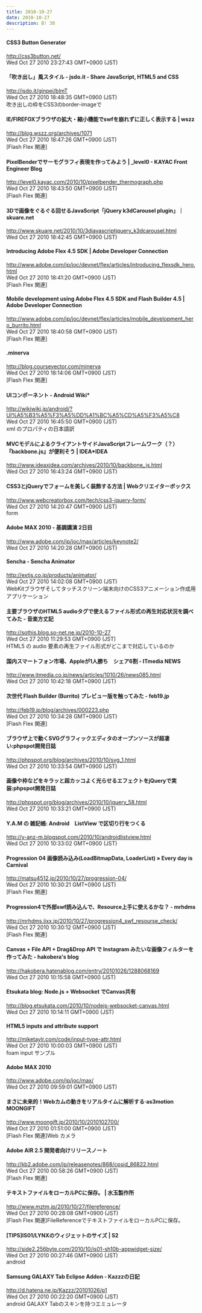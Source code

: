 ```yaml
---
title: 2010-10-27
date: 2010-10-27
description: B! 30
---
```


#### CSS3 Button Generator
http://css3button.net/<br>
Wed Oct 27 2010 23:27:43 GMT+0900 (JST)<br>


#### 「吹き出し」風スタイル - jsdo.it - Share JavaScript, HTML5 and CSS
http://jsdo.it/ginpei/blmT<br>
Wed Oct 27 2010 18:48:35 GMT+0900 (JST)<br>
吹き出しの枠をCSS3のborder-imageで


#### IE/FIREFOXブラウザの拡大・縮小機能でswfを崩れずに正しく表示する | wszz
http://blog.wszz.org/archives/1071<br>
Wed Oct 27 2010 18:47:26 GMT+0900 (JST)<br>
[Flash Flex 関連]


#### PixelBenderでサーモグラフィ表現を作ってみよう | _level0 - KAYAC Front Engineer Blog
http://level0.kayac.com/2010/10/pixelbender_thermograph.php<br>
Wed Oct 27 2010 18:43:50 GMT+0900 (JST)<br>
[Flash Flex 関連]


#### 3Dで画像をぐるぐる回せるJavaScript「jQuery k3dCarousel plugin」｜skuare.net
http://www.skuare.net/2010/10/3djavascriptjquery_k3dcarousel.html<br>
Wed Oct 27 2010 18:42:45 GMT+0900 (JST)<br>


#### Introducing Adobe Flex 4.5 SDK | Adobe Developer Connection
http://www.adobe.com/jp/joc/devnet/flex/articles/introducing_flexsdk_hero.html<br>
Wed Oct 27 2010 18:41:20 GMT+0900 (JST)<br>
[Flash Flex 関連]


#### Mobile development using Adobe Flex 4.5 SDK and Flash Builder 4.5 | Adobe Developer Connection
http://www.adobe.com/jp/joc/devnet/flex/articles/mobile_development_hero_burrito.html<br>
Wed Oct 27 2010 18:40:58 GMT+0900 (JST)<br>
[Flash Flex 関連]


#### .minerva
http://blog.coursevector.com/minerva<br>
Wed Oct 27 2010 18:14:06 GMT+0900 (JST)<br>
[Flash Flex 関連]


#### UIコンポーネント - Android Wiki*
http://wikiwiki.jp/android/?UI%A5%B3%A5%F3%A5%DD%A1%BC%A5%CD%A5%F3%A5%C8<br>
Wed Oct 27 2010 16:45:50 GMT+0900 (JST)<br>
xml のプロパティの日本語訳


#### MVCモデルによるクライアントサイドJavaScriptフレームワーク（？）『backbone.js』が便利そう | IDEA*IDEA
http://www.ideaxidea.com/archives/2010/10/backbone_js.html<br>
Wed Oct 27 2010 16:43:24 GMT+0900 (JST)<br>


#### CSS3とjQueryでフォームを美しく装飾する方法 | Webクリエイターボックス
http://www.webcreatorbox.com/tech/css3-jquery-form/<br>
Wed Oct 27 2010 14:20:47 GMT+0900 (JST)<br>
form


#### Adobe MAX 2010 - 基調講演 2日目
http://www.adobe.com/jp/joc/max/articles/keynote2/<br>
Wed Oct 27 2010 14:20:28 GMT+0900 (JST)<br>


#### Sencha - Sencha Animator
http://extjs.co.jp/products/animator/<br>
Wed Oct 27 2010 14:02:08 GMT+0900 (JST)<br>
WebKitブラウザそしてタッチスクリーン端末向けのCSS3アニメーション作成用アプリケーション


#### 主要ブラウザのHTML5 audioタグで使えるファイル形式の再生対応状況を調べてみた - 音楽方丈記
http://sothis.blog.so-net.ne.jp/2010-10-27<br>
Wed Oct 27 2010 11:29:53 GMT+0900 (JST)<br>
HTML5 の audio 要素の再生ファイル形式がどこまで対応しているのか


####  国内スマートフォン市場、Appleが1人勝ち　シェア6割 - ITmedia NEWS
http://www.itmedia.co.jp/news/articles/1010/26/news085.html<br>
Wed Oct 27 2010 10:42:18 GMT+0900 (JST)<br>


#### 次世代 Flash Builder (Burrito) プレビュー版を触ってみた - feb19.jp
http://feb19.jp/blog/archives/000223.php<br>
Wed Oct 27 2010 10:34:28 GMT+0900 (JST)<br>
[Flash Flex 関連]


#### ブラウザ上で動くSVGグラフィックエディタのオープンソースが超凄い:phpspot開発日誌
http://phpspot.org/blog/archives/2010/10/svg_1.html<br>
Wed Oct 27 2010 10:33:54 GMT+0900 (JST)<br>


#### 画像や枠などをキラッと超カッコよく光らせるエフェクトをjQueryで実装:phpspot開発日誌
http://phpspot.org/blog/archives/2010/10/jquery_58.html<br>
Wed Oct 27 2010 10:33:21 GMT+0900 (JST)<br>


#### Y.A.M の 雑記帳: Android　ListView で区切り行をつくる
http://y-anz-m.blogspot.com/2010/10/androidlistview.html<br>
Wed Oct 27 2010 10:33:02 GMT+0900 (JST)<br>


####   Progression 04 画像読み込み(LoadBitmapData, LoaderList) » Every day is Carnival
http://matsu4512.jp/2010/10/27/progression-04/<br>
Wed Oct 27 2010 10:30:21 GMT+0900 (JST)<br>
[Flash Flex 関連]


#### Progression4で外部swf読み込んで、Resource上手に使えるかな？ - mrhdms
http://mrhdms.iixx.jp/2010/10/27/progression4_swf_resourse_check/<br>
Wed Oct 27 2010 10:30:12 GMT+0900 (JST)<br>
[Flash Flex 関連]


####  Canvas + File API + Drag&Drop API で Instagram みたいな画像フィルターを作ってみた - hakobera's blog
http://hakobera.hatenablog.com/entry/20101026/1288068169<br>
Wed Oct 27 2010 10:15:58 GMT+0900 (JST)<br>


#### Etsukata blog: Node.js + Websocket でCanvas共有
http://blog.etsukata.com/2010/10/nodejs-websocket-canvas.html<br>
Wed Oct 27 2010 10:14:11 GMT+0900 (JST)<br>


#### HTML5 inputs and attribute support
http://miketaylr.com/code/input-type-attr.html<br>
Wed Oct 27 2010 10:00:03 GMT+0900 (JST)<br>
foam input サンプル


#### Adobe MAX 2010
http://www.adobe.com/jp/joc/max/<br>
Wed Oct 27 2010 09:59:01 GMT+0900 (JST)<br>


#### まさに未来的！Webカムの動きをリアルタイムに解析する·as3motion MOONGIFT
http://www.moongift.jp/2010/10/2010102700/<br>
Wed Oct 27 2010 01:51:00 GMT+0900 (JST)<br>
[Flash Flex 関連]Web カメラ


#### Adobe AIR 2.5 開発者向けリリースノート
http://kb2.adobe.com/jp/releasenotes/868/cpsid_86822.html<br>
Wed Oct 27 2010 00:58:26 GMT+0900 (JST)<br>
[Flash Flex 関連]


#### テキストファイルをローカルPCに保存。 | 水玉製作所
http://www.mztm.jp/2010/10/27/filereference/<br>
Wed Oct 27 2010 00:28:08 GMT+0900 (JST)<br>
[Flash Flex 関連]FileReferenceでテキストファイルをローカルPCに保存。


#### [TIPS]IS01/LYNXのウィジェットのサイズ | S2
http://side2.256byte.com/2010/10/is01-sh10b-appwidget-size/<br>
Wed Oct 27 2010 00:27:46 GMT+0900 (JST)<br>
android


#### Samsung GALAXY Tab Eclipse Addon  - Kazzzの日記
http://d.hatena.ne.jp/Kazzz/20101026/p1<br>
Wed Oct 27 2010 00:22:20 GMT+0900 (JST)<br>
android GALAXY Tabのスキンを持つエミュレータ


